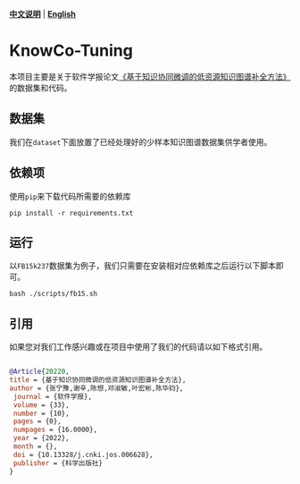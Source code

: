 [**中文说明**](https://github.com/zjunlp/PromptKG/tree/main/research/KnowCo-Tuning/README_CN.md) | [**English**](https://github.com/zjunlp/PromptKG/tree/main/research/KnowCo-Tuning/README.md)

# KnowCo-Tuning

本项目主要是关于软件学报论文[《基于知识协同微调的低资源知识图谱补全方法》](http://jos.org.cn/jos/article/abstract/6628?st=search)的数据集和代码。

## 数据集

我们在`dataset`下面放置了已经处理好的少样本知识图谱数据集供学者使用。

## 依赖项
使用`pip`来下载代码所需要的依赖库

```shell
pip install -r requirements.txt
```

## 运行

以`FB15k237`数据集为例子，我们只需要在安装相对应依赖库之后运行以下脚本即可。
```shell
bash ./scripts/fb15.sh
```

## 引用
如果您对我们工作感兴趣或在项目中使用了我们的代码请以如下格式引用。

```bibtex

@Article{20220,
title = {基于知识协同微调的低资源知识图谱补全方法},
author = {张宁豫,谢辛,陈想,邓淑敏,叶宏彬,陈华钧},
 journal = {软件学报},
 volume = {33},
 number = {10},
 pages = {0},
 numpages = {16.0000},
 year = {2022},
 month = {},
 doi = {10.13328/j.cnki.jos.006628},
 publisher = {科学出版社}
}
```
